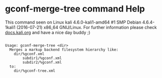 # gconf-merge-tree command Help
 
 This command seen on Linux kali 4.6.0-kali1-amd64 #1 SMP Debian 4.6.4-1kali1 (2016-07-21) x86_64 GNU/Linux. For further information please check [docs.kali.org](docs.kali.org) and have a nice day buddy ;) 

~~~

Usage: gconf-merge-tree <dir>
  Merges a markup backend filesystem hierarchy like:
    dir/%gconf.xml
        subdir1/%gconf.xml
        subdir2/%gconf.xml
  to:
    dir/%gconf-tree.xml

~~~
